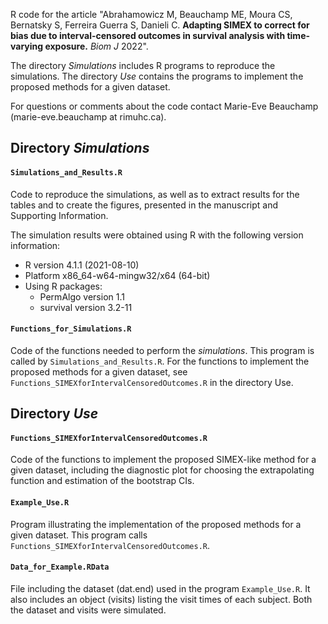 R code for the article "Abrahamowicz M, Beauchamp ME, Moura CS, Bernatsky S, Ferreira Guerra S, Danieli C. **Adapting SIMEX to correct for bias due to interval-censored outcomes in survival analysis with time-varying exposure.** *Biom J* 2022".

The directory *Simulations* includes R programs to reproduce the simulations. The directory *Use* contains the programs to implement the proposed methods for a given dataset.

For questions or comments about the code contact Marie-Eve Beauchamp (marie-eve.beauchamp at rimuhc.ca).
 

## Directory *Simulations* 

#### `Simulations_and_Results.R`
Code to reproduce the simulations, as well as to extract results for the tables and to create the figures, presented in the manuscript and Supporting Information.

The simulation results were obtained using R with the following version information:<br/>
- R version 4.1.1 (2021-08-10)<br/> 
- Platform x86_64-w64-mingw32/x64 (64-bit)<br/> 
- Using R packages:<br/> 
  - PermAlgo version 1.1<br/>
  - survival version 3.2-11

#### `Functions_for_Simulations.R`
Code of the functions needed to perform the *simulations*. This program is called by `Simulations_and_Results.R`. For the functions to implement the proposed methods for a given dataset, see `Functions_SIMEXforIntervalCensoredOutcomes.R` in the directory Use.


## Directory *Use* 

#### `Functions_SIMEXforIntervalCensoredOutcomes.R`
Code of the functions to implement the proposed SIMEX-like method for a given dataset, including the diagnostic plot for choosing the extrapolating function and estimation of the bootstrap CIs.

#### `Example_Use.R`
Program illustrating the implementation of the proposed methods for a given dataset. This program calls `Functions_SIMEXforIntervalCensoredOutcomes.R`.

#### `Data_for_Example.RData`
File including the dataset (dat.end) used in the program `Example_Use.R`. It also includes an object (visits) listing the visit times of each subject. Both the dataset and visits were simulated.
